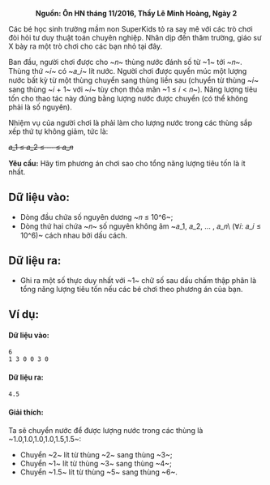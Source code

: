 **<center>Nguồn: Ôn HN tháng 11/2016, Thầy Lê Minh Hoàng, Ngày 2</center>**

Các bé học sinh trường mầm non SuperKids tỏ ra say mê với các trò chơi đòi hỏi tư duy thuật toán chuyên nghiệp. Nhân dịp đến thăm trường, giáo sư X bày ra một trò chơi cho các bạn nhỏ tại đây.

Ban đầu, người chơi được cho ~𝑛~ thùng nước đánh số từ ~1~ tới ~𝑛~. Thùng thứ ~𝑖~ có ~𝑎_𝑖~ lít nước. Người chơi được quyền múc một lượng nước bất kỳ từ một thùng chuyển sang thùng liền sau (chuyển từ thùng ~𝑖~ sang thùng ~𝑖 + 1~ với ~𝑖~ tùy chọn thỏa mãn ~1 ≤ 𝑖 < 𝑛~). Năng lượng tiêu tốn cho thao tác này đúng bằng lượng nước được chuyển (có thể không phải là số nguyên).

Nhiệm vụ của người chơi là phải làm cho lượng nước trong các thùng sắp xếp thứ tự không giảm, tức là:

~~𝑎_1 ≤ 𝑎_2 ≤ ⋯ ≤ 𝑎_𝑛~~

**Yêu cầu:** Hãy tìm phương án chơi sao cho tổng năng lượng tiêu tốn là ít nhất.

## Dữ liệu vào:
- Dòng đầu chứa số nguyên dương ~𝑛 ≤ 10^6~;
- Dòng thứ hai chứa ~𝑛~ số nguyên không âm ~𝑎_1, 𝑎_2, … , 𝑎_𝑛\ (∀𝑖: 𝑎_𝑖 ≤ 10^6)~ cách nhau bởi dấu cách.

## Dữ liệu ra:
- Ghi ra một số thực duy nhất với ~1~ chữ số sau dấu chấm thập phân là tổng năng lượng tiêu tốn nếu các bé chơi theo phương án của bạn.

## Ví dụ:
#### Dữ liệu vào:
```
6
1 3 0 0 3 0
```

#### Dữ liệu ra:
```
4.5
```

#### Giải thích:
Ta sẽ chuyển nước để được lượng nước trong các thùng là ~1.0,1.0,1.0,1.0,1.5,1.5~:
- Chuyển ~2~ lít từ thùng ~2~ sang thùng ~3~;
- Chuyển ~1~ lít từ thùng ~3~ sang thùng ~4~;
- Chuyển ~1.5~ lít từ thùng ~5~ sang thùng ~6~.